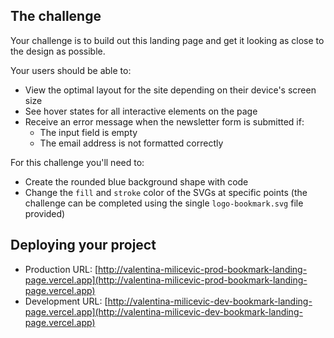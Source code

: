 ## The challenge

Your challenge is to build out this landing page and get it looking as close to the design as possible.

Your users should be able to:

- View the optimal layout for the site depending on their device's screen size
- See hover states for all interactive elements on the page
- Receive an error message when the newsletter form is submitted if:
  - The input field is empty
  - The email address is not formatted correctly

For this challenge you'll need to:

- Create the rounded blue background shape with code
- Change the `fill` and `stroke` color of the SVGs at specific points (the challenge can be completed using the single `logo-bookmark.svg` file provided)

## Deploying your project

- Production URL: [http://valentina-milicevic-prod-bookmark-landing-page.vercel.app](http://valentina-milicevic-prod-bookmark-landing-page.vercel.app)
- Development URL: [http://valentina-milicevic-dev-bookmark-landing-page.vercel.app](http://valentina-milicevic-dev-bookmark-landing-page.vercel.app)



